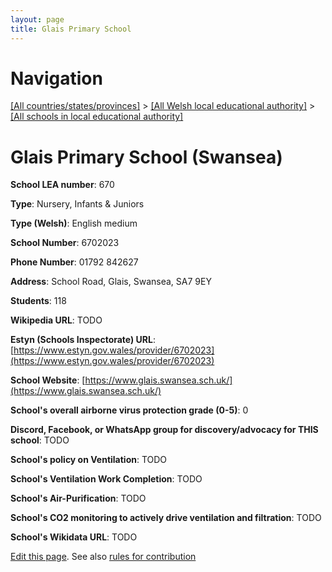 ```yaml
---
layout: page
title: Glais Primary School
---
```

# Navigation

[[All countries/states/provinces]](../../..) > [[All Welsh local educational authority]](../..) > [[All schools in local educational authority]](..)

# Glais Primary School (Swansea)

**School LEA number**: 670

**Type**: Nursery, Infants & Juniors

**Type (Welsh)**: English medium

**School Number**: 6702023

**Phone Number**: 01792 842627

**Address**: School Road, Glais, Swansea, SA7 9EY

**Students**: 118

**Wikipedia URL**: TODO

**Estyn (Schools Inspectorate) URL**: [https://www.estyn.gov.wales/provider/6702023](https://www.estyn.gov.wales/provider/6702023)

**School Website**: [https://www.glais.swansea.sch.uk/](https://www.glais.swansea.sch.uk/)

**School's overall airborne virus protection grade (0-5)**: 0

**Discord, Facebook, or WhatsApp group for discovery/advocacy for THIS school**: TODO

**School's policy on Ventilation**: TODO

**School's Ventilation Work Completion**: TODO

**School's Air-Purification**: TODO

**School's CO2 monitoring to actively drive ventilation and filtration**: TODO

**School's Wikidata URL**: TODO




[Edit this page](https://github.com/VentilationProject/Wales/edit/prif/./Swansea/Glais_Primary_School.md). See also [rules for contribution](../../../contribution-rules/)